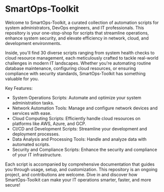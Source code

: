 # SmartOps-Toolkit

Welcome to SmartOps-Toolkit, a curated collection of automation scripts for system administrators, DevOps engineers, and IT professionals. This repository is your one-stop-shop for scripts that streamline operations, enhance system security, and elevate efficiency in network, cloud, and development environments.

Inside, you'll find 30 diverse scripts ranging from system health checks to cloud resource management, each meticulously crafted to tackle real-world challenges in modern IT landscapes. Whether you're automating routine database maintenance, configuring cloud resources, or ensuring compliance with security standards, SmartOps-Toolkit has something valuable for you.

Key Features:
- System Operations Scripts: Automate and optimize your system administration tasks.
- Network Automation Tools: Manage and configure network devices and services with ease.
- Cloud Computing Scripts: Efficiently handle cloud resources on platforms like AWS, Azure, and GCP.
- CI/CD and Development Scripts: Streamline your development and deployment processes.
- Data Analysis and Processing Tools: Handle and analyze data with automated scripts.
- Security and Compliance Scripts: Enhance the security and compliance of your IT infrastructure.

Each script is accompanied by comprehensive documentation that guides you through usage, setup, and customization. This repository is an ongoing project, and contributions are welcome. Dive in and discover how SmartOps-Toolkit can make your IT operations smarter, faster, and more secure!
